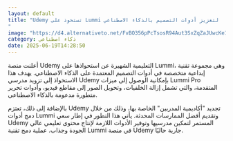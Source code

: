 ```yaml
---
layout: default
title: "Udemy تستحوذ على Lummi لتعزيز أدوات التصميم بالذكاء الاصطناعي
"
image: "https://d4.alternativeto.net/FvBO356pPcTsosR94Aut3SxZqZaJUwcKe13tLouy0_U/rs:fill:1520:760:0/g:ce:0:0/YWJzOi8vZGlzdC9jb250ZW50LzE3NTAzNDMzMzAzMTAucG5n.png"
category: ذكاء اصطناعي
date: 2025-06-19T14:28:50
---
```


أعلنت منصة Udemy التعليمية الشهيرة عن استحواذها على Lummi، وهي مجموعة تقنية إبداعية متخصصة في أدوات التصميم المعتمدة على الذكاء الاصطناعي. يهدف هذا الاستحواذ إلى تزويد مدرسي Udemy بإمكانية الوصول إلى ميزات Lummi Pro المتقدمة، والتي تشمل إزالة الخلفيات، وتحويل الصور إلى مقاطع فيديو، وأدوات تحرير متطورة مدعومة بالذكاء الاصطناعي.

بالإضافة إلى ذلك، تعتزم Udemy تجديد "أكاديمية المدربين" الخاصة بها، وذلك من خلال دمج أدوات Lummi وتقديم أفضل الممارسات المحدثة. يأتي هذا التطور في إطار سعي Udemy المستمر لتمكين مدرسيها وتوفير الأدوات اللازمة لإنتاج محتوى تعليمي عالي الجودة وجذاب. عملية دمج تقنية Lummi في منصة Udemy جارية حاليًا.
